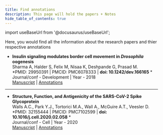 ```yaml
---
title: Find annotations
description: This page will hold the papers + Notes
hide_table_of_contents: true
---
```


import useBaseUrl from '@docusaurus/useBaseUrl';

Here, you would find all the information about the research papers and thier respective annotations

* **Insulin signaling modulates border cell movement in *Drosophila* oogenesis**  
Sharma A, Halder S, Felix M, Nisaa K, Deshpande G, Prasad M.  
*PMID: 29950391 | PMCID: PMC6078333 | **doi: 10.1242/dev.166165** *  
Journal/conf - Development | Year - 2018  
[Manuscript](https://pubmed.ncbi.nlm.nih.gov/29950391/) | [Annotations](/Papers/Labrador_Submission_1.pdf)

___________________________________________________________________________________

* **Structure, Function, and Antigenicity of the SARS-CoV-2 Spike Glycoprotein**   
Walls A.C., Park Y.J., Tortorici M.A., Wall A., McGuire A.T., Veesler D.   
*PMID: 32155444 | PMCID: PMC7102599 |  **doi: 10.1016/j.cell.2020.02.058** *   
Journal/conf - Cell | Year - 2020   
[Manuscript](https://pubmed.ncbi.nlm.nih.gov/32155444/) | [Annotations](/Papers/Labrador_Sample_1_CoV-2.pdf)
